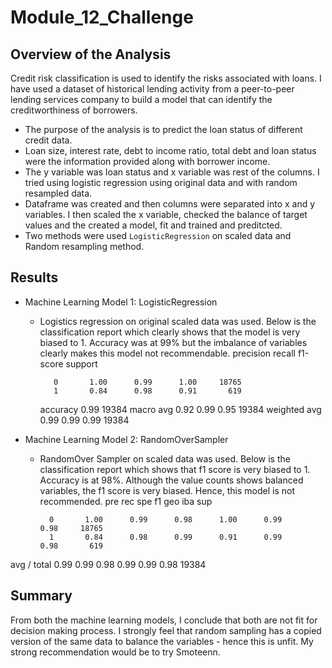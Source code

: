 # Module_12_Challenge

## Overview of the Analysis

Credit risk classification is used to identify the risks associated with loans. I have used a dataset of historical lending activity from a peer-to-peer lending services company to build a model that can identify the creditworthiness of borrowers.

* The purpose of the analysis is to predict the loan status of different credit data.
* Loan size, interest rate, debt to income ratio, total debt and loan status were the information provided along with borrower income.
* The y variable was loan status and x variable was rest of the columns. I tried using logistic regression using original data and with random resampled data.
* Dataframe was created and then columns were separated into x and y variables. I then scaled the x variable, checked the balance of target values and the created a model, fit and trained and preditcted.
* Two methods were used `LogisticRegression` on scaled data and Random resampling method.

## Results

* Machine Learning Model 1: LogisticRegression
  * Logistics regression on original scaled data was used. Below is the classification report which clearly shows that the model is very biased to 1. Accuracy was at 99% but the imbalance of variables clearly makes this model not recommendable.
                precision    recall  f1-score   support

           0       1.00      0.99      1.00     18765
           1       0.84      0.98      0.91       619

    accuracy                           0.99     19384
   macro avg       0.92      0.99      0.95     19384
weighted avg       0.99      0.99      0.99     19384


* Machine Learning Model 2: RandomOverSampler
  * RandomOver Sampler on scaled data was used. Below is the classification report which shows that f1 score is very biased to 1. Accuracy is at 98%. Although the value counts shows balanced variables, the f1 score is very biased. Hence, this model is not recommended.
                   pre       rec       spe        f1       geo       iba       sup

          0       1.00      0.99      0.98      1.00      0.99      0.98     18765
          1       0.84      0.98      0.99      0.91      0.99      0.98       619

avg / total       0.99      0.99      0.98      0.99      0.99      0.98     19384



## Summary

From both the machine learning models, I conclude that both are not fit for decision making process. I strongly feel that random sampling has a copied version of the same data to balance the variables - hence this is unfit.
My strong recommendation would be to try Smoteenn.

